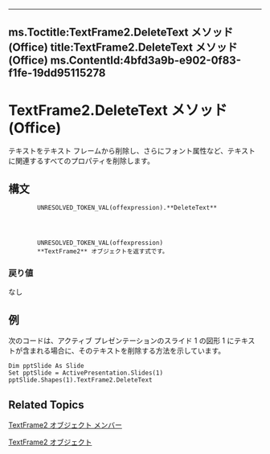 

---
ms.Toctitle:TextFrame2.DeleteText メソッド (Office)
title:TextFrame2.DeleteText メソッド (Office)
ms.ContentId:4bfd3a9b-e902-0f83-f1fe-19dd95115278
---
# TextFrame2.DeleteText メソッド (Office)




テキストをテキスト フレームから削除し、さらにフォント属性など、テキストに関連するすべてのプロパティを削除します。

## 構文

            UNRESOLVED_TOKEN_VAL(offexpression).**DeleteText**




            UNRESOLVED_TOKEN_VAL(offexpression)
            **TextFrame2** オブジェクトを返す式です。

### 戻り値
なし





## 例
次のコードは、アクティブ プレゼンテーションのスライド 1 の図形 1 にテキストが含まれる場合に、そのテキストを削除する方法を示しています。



```vba
Dim pptSlide As Slide 
Set pptSlide = ActivePresentation.Slides(1) 
pptSlide.Shapes(1).TextFrame2.DeleteText
```




## Related Topics

[TextFrame2 オブジェクト メンバー](35130cda-066c-ba5c-b7ec-672c0746ea76.md)

[TextFrame2 オブジェクト](d2903007-70d4-0b98-e617-96fb2df26975.md)




